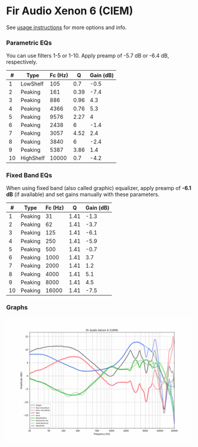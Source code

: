 # Fir Audio Xenon 6 (CIEM)
See [usage instructions](https://github.com/jaakkopasanen/AutoEq#usage) for more options and info.

### Parametric EQs
You can use filters 1-5 or 1-10. Apply preamp of -5.7 dB or -6.4 dB, respectively.

|   # | Type      |   Fc (Hz) |    Q |   Gain (dB) |
|-----|-----------|-----------|------|-------------|
|   1 | LowShelf  |       105 | 0.7  |        -0.5 |
|   2 | Peaking   |       161 | 0.39 |        -7.4 |
|   3 | Peaking   |       886 | 0.96 |         4.3 |
|   4 | Peaking   |      4366 | 0.76 |         5.3 |
|   5 | Peaking   |      9576 | 2.27 |         4   |
|   6 | Peaking   |      2438 | 6    |        -1.4 |
|   7 | Peaking   |      3057 | 4.52 |         2.4 |
|   8 | Peaking   |      3840 | 6    |        -2.4 |
|   9 | Peaking   |      5387 | 3.86 |         1.4 |
|  10 | HighShelf |     10000 | 0.7  |        -4.2 |

### Fixed Band EQs
When using fixed band (also called graphic) equalizer, apply preamp of **-6.1 dB** (if available) and set gains manually with these parameters.

|   # | Type    |   Fc (Hz) |    Q |   Gain (dB) |
|-----|---------|-----------|------|-------------|
|   1 | Peaking |        31 | 1.41 |        -1.3 |
|   2 | Peaking |        62 | 1.41 |        -3.7 |
|   3 | Peaking |       125 | 1.41 |        -6.1 |
|   4 | Peaking |       250 | 1.41 |        -5.9 |
|   5 | Peaking |       500 | 1.41 |        -0.7 |
|   6 | Peaking |      1000 | 1.41 |         3.7 |
|   7 | Peaking |      2000 | 1.41 |         1.2 |
|   8 | Peaking |      4000 | 1.41 |         5.1 |
|   9 | Peaking |      8000 | 1.41 |         4.5 |
|  10 | Peaking |     16000 | 1.41 |        -7.5 |

### Graphs
![](./Fir%20Audio%20Xenon%206%20(CIEM).png)
